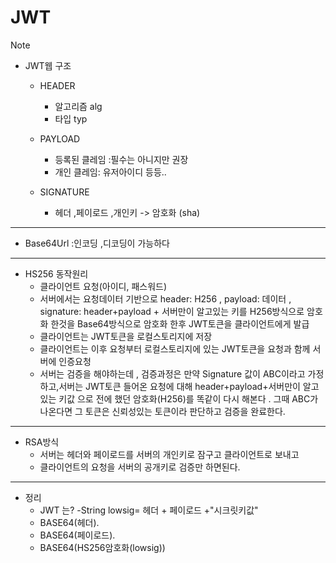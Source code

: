 # JWT 

> [!NOTE]
>
> - JWT웹 구조
>
>   - HEADER
>
>     - 알고리즘 alg
>     - 타입 typ
>
>   - PAYLOAD
>
>     - 등록된 클레임 :필수는 아니지만 권장
>     - 개인 클레임: 유저아이디 등등.. 
>
>   - SIGNATURE
>
>     - 헤더 ,페이로드 ,개인키  -> 암호화 (sha)
>
>     
>
> ------
>
> 
>
> - Base64Url :인코딩 ,디코딩이 가능하다
>
> 
>
> ------
>
> 
>
> - HS256 동작원리 
>   - 클라이언트 요청(아이디, 패스워드)
>   - 서버에서는 요청데이터 기반으로 header: H256 , payload: 데이터 , signature: header+payload + 서버만이 알고있는 키를 H256방식으로 암호화 한것을 Base64방식으로 암호화 한후 JWT토큰을 클라이언트에게 발급
>   - 클라이언트는 JWT토큰을 로컬스토리지에 저장 
>   - 클라이언트는 이후 요청부터 로컬스토리지에 있는 JWT토큰을 요청과 함께 서버에 인증요청
>   - 서버는 검증을 해야하는데 , 검증과정은 만약 Signature 값이 ABC이라고 가정하고,서버는 JWT토큰 들어온 요청에 대해 header+payload+서버만이 알고있는 키값 으로 전에 했던 암호화(H256)를 똑같이 다시 해본다 . 그때 ABC가 나온다면 그 토큰은 신뢰성있는 토큰이라 판단하고 검증을 완료한다.
>
> ------
>
> - RSA방식
>   - 서버는 헤더와 페이로드를 서버의 개인키로 잠구고 클라이언트로 보내고
>   - 클라이언트의 요청을 서버의 공개키로 검증만 하면된다.
> ------
> - 정리
>   - JWT 는?
>   -String lowsig= 헤더 + 페이로드 +"시크릿키값"
>   - BASE64(헤더).
>   - BASE64(페이로드).
>   - BASE64(HS256암호화(lowsig))

